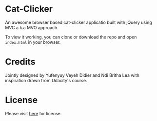 # Cat-Clicker

An awesome browser based cat-clicker applicatio built with jQuery using MVC a.k.a MVO approach.

To view it working, you can clone or download the repo and open `index.html` in your browser.

# Credits
Jointly designed by Yufenyuy Veyeh Didier and Ndi Britha Lea with inspiration drawn from Udacity's course.

# License
Please visit <a href="https://github.com/yveyeh/Cat-Clicker/blob/master/LICENSE">here</a> for license.